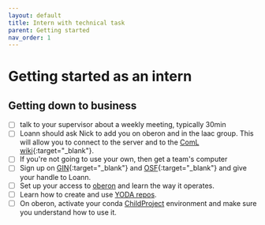 ```yaml
---
layout: default
title: Intern with technical task
parent: Getting started
nav_order: 1
---
```


# Getting started as an intern

## Getting down to business

- [ ] talk to your supervisor about a weekly meeting, typically 30min
- [ ] Loann should ask Nick to add you on oberon and in the laac group. This will allow you to connect to the server and to the [ComL wiki](https://wiki.cognitive-ml.fr/){:target="_blank"}.
- [ ] If you're not going to use your own, then get a team's computer
- [ ] Sign up on [GIN](https://gin.g-node.org/){:target="_blank"} and [OSF](https://osf.io){:target="_blank"} and give your handle to Loann.
- [ ] Set up your access to [oberon](../oberon) and learn the way it operates.
- [ ] Learn how to create and use [YODA repos](../yoda-projects.md).
- [ ] On oberon, activate your conda [ChildProject](../childproject) environment and make sure you understand how to use it.

<!--- Scripts that are required for this specific page. It won't be displayed. Keep that section after all markdown.
-->
<script>
/*Enables the checkboxes*/
var inp = document.getElementsByTagName("input");
for (var i = 0; i < inp.length; i++) {
    if ( inp[i].type == "checkbox" ) {
        inp[i].disabled=false;
    }
}
</script>
